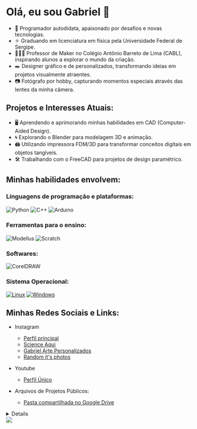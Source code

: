 # Olá, eu sou Gabriel 👋

- 🌱 Programador autodidata, apaixonado por desafios e novas tecnologias.
- ⚛️ Graduando em licenciatura em física pela Universidade Federal de Sergipe.
- 👨🏻‍🏫 Professor de Maker no Colégio Antônio Barreto de Lima (CABL), inspirando alunos a explorar o mundo da criação.
- ✒️ Designer gráfico e de personalizados, transformando ideias em projetos visualmente atraentes.
- 📷 Fotógrafo por hobby, capturando momentos especiais através das lentes da minha câmera.

## Projetos e Interesses Atuais:

- 🖥️ Aprendendo e aprimorando minhas habilidades em CAD (Computer-Aided Design).
- 🌀 Explorando o Blender para modelagem 3D e animação.
- 🖨️ Utilizando impressora FDM/3D para transformar conceitos digitais em objetos tangíveis.
- 🛠️ Trabalhando com o FreeCAD para projetos de design paramétrico.

## Minhas habilidades envolvem:

### Linguagens de programação e plataformas:

<div style="display: inline-block">
    <img align="center" alt="Python" src="https://img.shields.io/badge/Python-3776AB?style=for-the-badge&logo=python&logoColor=white"/>
    <img align="center" alt="C++" src="https://img.shields.io/badge/C%2B%2B-00599C?style=for-the-badge&logo=c%2B%2B&logoColor=red"/>
    <img align="center" alt="Arduino" src="https://img.shields.io/badge/Arduino-00979D?style=for-the-badge&logo=arduino&logoColor=white"/>
</div>

### Ferramentas para o ensino:

<div style="display: inline-block">
    <img align="center" alt="Modellus" src="https://i.imgur.com/DfCFNu1.jpg"/>
    <img align="center" alt="Scratch" src="https://i.imgur.com/u0bQ2W9.jpg"/>
</div>

### Softwares:

<div style="display: inline-block">
    <img align="center" alt="CorelDRAW" src="https://i.imgur.com/chtbPpk.jpg"/>
    <!--<img align="center" alt="Sketchup" src="https://i.imgur.com/j91FVRE.jpg"/>-->
</div>

### Sistema Operacional:

[![Linux](https://img.shields.io/badge/linux-black?style=for-the-badge&logo=Linux)](https://github.com/gabrieljsantos/)
[![Windows](https://img.shields.io/badge/Windows-black?style=for-the-badge&logo=Windows)](https://github.com/gabrieljsantos/)

## Minhas Redes Sociais e Links:

- Instagram
    - [Perfil principal](https://www.instagram.com/gabriel_j.santos_)
    - [Science Aqui](https://www.instagram.com/science_aqui)
    - [Gabriel Arte Personalizados](https://www.instagram.com/gabriel_arte_personalizados)
    - [Random it's photos](https://www.instagram.com/random_its_photos)

- Youtube
    - [Perfil Único](https://www.youtube.com/channel/UCOcZ8gG-m8HPl694-vbe5nQ)

- Arquivos de Projetos Públicos:
    - [Pasta compartilhada no Google Drive](https://drive.google.com/drive/folders/1bxT3k2MdrBuJUGibxx55kll2b39F4q_J?usp=sharing/)

<details>
<p align="center">
  <a href="https://github.com/gabrieljsantos">
    <img src="http://github-profile-summary-cards.vercel.app/api/cards/profile-details?username=gabrieljsantos&theme=transparent" />
  </a>
  <a href="https://github.com/gabrieljsantos">
    <img src="https://github-readme-streak-stats.herokuapp.com/?user=gabrieljsantos&hide_border=true&card_width=338&theme=transparent" />
  </a>
  <a href="https://github.com/gabrieljsantos">
    <img src="http://github-profile-summary-cards.vercel.app/api/cards/stats?username=gabrieljsantos&theme=transparent" />
  </a>
</p>
</details>

<a href="https://github.com/gabrieljsantos/github-profile-views-counter">
    <img src="https://komarev.com/ghpvc/?username=gabrieljsantos&style=for-the-badge">
</a>

[GitHub Profile Views Counter]: https://github.com/gabrieljsantos/github-profile-views-counter

